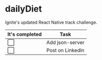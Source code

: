 # dailyDiet
Ignite's updated React Native track challenge.

| It's completed       | Task             |
| ---------------------| ---------------  |
| :white_large_square: | Add json-server  |
| :white_large_square: | Post on LinkedIn |
